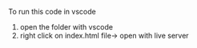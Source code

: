To run this code in vscode
1. open the folder with vscode
2. right click on index.html file-> open with live server
